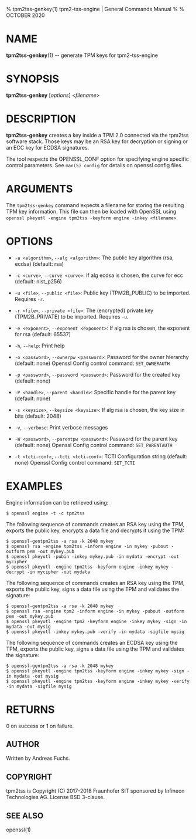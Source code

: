 % tpm2tss-genkey(1) tpm2-tss-engine | General Commands Manual
%
% OCTOBER 2020

# NAME
**tpm2tss-genkey**(1) -- generate TPM keys for tpm2-tss-engine

# SYNOPSIS

**tpm2tss-genkey** [*options*] <*filename*>

# DESCRIPTION

**tpm2tss-genkey** creates a key inside a TPM 2.0 connected via the
tpm2tss software stack. Those keys may be an RSA key for decryption or signing
or an ECC key for ECDSA signatures.

The tool respects the OPENSSL_CONF option for specifying engine specific control
parameters. See `man(5) config` for details on openssl config files.

# ARGUMENTS

The `tpm2tss-genkey` command expects a filename for storing the resulting TPM
key information. This file can then be loaded with OpenSSL using
`openssl pkeyutl -engine tpm2tss -keyform engine -inkey <filename>`.

# OPTIONS

  * `-a <algorithm>`, `--alg <algorithm>`:
    The public key algorithm (rsa, ecdsa) (default: rsa)

  * `-c <curve>`, `--curve <curve>`:
    If alg ecdsa is chosen, the curve for ecc (default: nist_p256)

  * `-u <file>`, `--public <file>`:
    Public key (TPM2B_PUBLIC) to be imported. Requires `-r`.

  * `-r <file>`, `--private <file>`:
    The (encrypted) private key (TPM2B_PRIVATE) to be imported.
    Requires `-u`.

  * `-e <exponent>`, `--exponent <exponent>`:
    If alg rsa is chosen, the exponent for rsa (default: 65537)

  * `-h`, `--help`:
    Print help

  * `-o <password>`, `--ownerpw <password>`:
    Password for the owner hierarchy (default: none)
    Openssl Config control command: `SET_OWNERAUTH`

  * `-p <password>`, `--password <password>`:
    Password for the created key (default: none)

  * `-P <handle>`, `--parent <handle>`:
    Specific handle for the parent key (default: none)

  * `-s <keysize>`, `--keysize <keysize>`:
    If alg rsa is chosen, the key size in bits (default: 2048)

  * `-v`, `--verbose`:
    Print verbose messages

  * `-W <password>`, `--parentpw <password>`:
    Password for the parent key (default: none)
    Openssl Config control command: `SET_PARENTAUTH`

  * `-t <tcti-conf>`, `--tcti <tcti-conf>`:
    TCTI Configuration string (default: none)
    Openssl Config control command: `SET_TCTI`

# EXAMPLES

Engine information can be retrieved using:
```
$ openssl engine -t -c tpm2tss
```
The following sequence of commands creates an RSA key using the TPM, exports the
public key, encrypts a data file and decrypts it using the TPM:
```
$ openssl-gentpm2tss -a rsa -k 2048 mykey
$ openssl rsa -engine tpm2tss -inform engine -in mykey -pubout -outform pem -out mykey.pub
$ openssl pkeyutl -pubin -inkey mykey.pub -in mydata -encrypt -out mycipher
$ openssl pkeyutl -engine tpm2tss -keyform engine -inkey mykey -decrypt -in mycipher -out mydata
```
The following sequence of commands creates an RSA key using the TPM, exports the
public key, signs a data file using the TPM and validates the signature:
```
$ openssl-gentpm2tss -a rsa -k 2048 mykey
$ openssl rsa -engine tpm2 -inform engine -in mykey -pubout -outform pem -out mykey.pub
$ openssl pkeyutl -engine tpm2 -keyform engine -inkey mykey -sign -in mydata -out mysig
$ openssl pkeyutl -inkey mykey.pub -verify -in mydata -sigfile mysig
```
The following sequence of commands creates an ECDSA key using the TPM, exports
the public key, signs a data file using the TPM and validates the signature:
```
$ openssl-gentpm2tss -a rsa -k 2048 mykey
$ openssl pkeyutl -engine tpm2tss -keyform engine -inkey mykey -sign -in mydata -out mysig
$ openssl pkeyutl -engine tpm2tss -keyform engine -inkey mykey -verify -in mydata -sigfile mysig
```

# RETURNS

0 on success or 1 on failure.

## AUTHOR

Written by Andreas Fuchs.

## COPYRIGHT

tpm2tss is Copyright (C) 2017-2018 Fraunhofer SIT sponsored by Infineon
Technologies AG. License BSD 3-clause.

## SEE ALSO

openssl(1)

